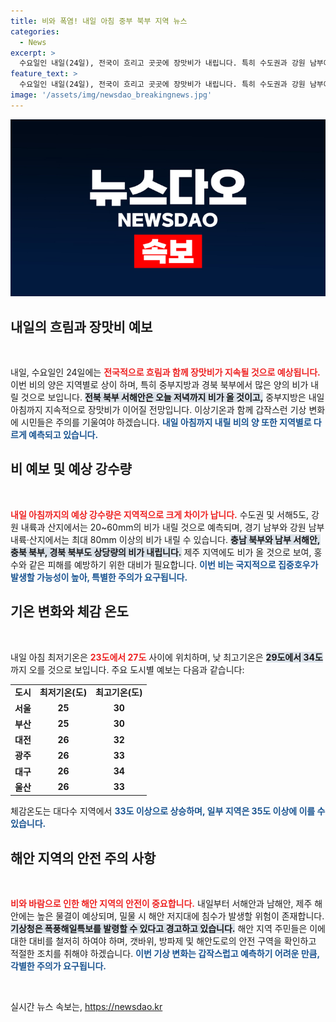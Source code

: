 ```yaml
---
title: 비와 폭염! 내일 아침 중부 북부 지역 뉴스
categories:
  - News
excerpt: >
  수요일인 내일(24일), 전국이 흐리고 곳곳에 장맛비가 내립니다. 특히 수도권과 강원 남부에선 시간당 최대 50㎜의 폭우가 예상됩니다. 해안가에는 높은 물결이 밀려들어 침수 우려가 있으니 주의하세요!
feature_text: >
  수요일인 내일(24일), 전국이 흐리고 곳곳에 장맛비가 내립니다. 특히 수도권과 강원 남부에선 시간당 최대 50㎜의 폭우가 예상됩니다. 해안가에는 높은 물결이 밀려들어 침수 우려가 있으니 주의하세요!
image: '/assets/img/newsdao_breakingnews.jpg'
---
```


<p><img src="/assets/img/newsdao_breakingnews.jpg" alt="cryptoinkorea 속보" /></p>

<h2 data-ke-size="size26">내일의 흐림과 장맛비 예보</h2>

<p data-ke-size="size16">&nbsp;</p>

<p data-ke-size="size16">내일, 수요일인 24일에는 <b><span style="color: #ee2323;">전국적으로 흐림과 함께 장맛비가 지속될 것으로 예상됩니다.</span></b> 이번 비의 양은 지역별로 상이 하며, 특히 중부지방과 경북 북부에서 많은 양의 비가 내릴 것으로 보입니다. <b><span style="background-color: #21538527;">전북 북부 서해안은 오늘 저녁까지 비가 올 것이고,</span></b> 중부지방은 내일 아침까지 지속적으로 장맛비가 이어질 전망입니다. 이상기온과 함께 갑작스런 기상 변화에 시민들은 주의를 기울여야 하겠습니다. <b><span style="color: #1a5490;">내일 아침까지 내릴 비의 양 또한 지역별로 다르게 예측되고 있습니다.</span></b></p>

<h2 data-ke-size="size26">비 예보 및 예상 강수량</h2>

<p data-ke-size="size16">&nbsp;</p>

<p data-ke-size="size16"><b><span style="color: #ee2323;">내일 아침까지의 예상 강수량은 지역적으로 크게 차이가 납니다.</span></b> 수도권 및 서해5도, 강원 내륙과 산지에서는 20~60mm의 비가 내릴 것으로 예측되며, 경기 남부와 강원 남부 내륙·산지에서는 최대 80mm 이상의 비가 내릴 수 있습니다. <b><span style="background-color: #21538527;">충남 북부와 남부 서해안, 충북 북부, 경북 북부도 상당량의 비가 내립니다.</span></b> 제주 지역에도 비가 올 것으로 보여, 홍수와 같은 피해를 예방하기 위한 대비가 필요합니다. <b><span style="color: #1a5490;">이번 비는 국지적으로 집중호우가 발생할 가능성이 높아, 특별한 주의가 요구됩니다.</span></b></p>

<h2 data-ke-size="size26">기온 변화와 체감 온도</h2>

<p data-ke-size="size16">&nbsp;</p>

<p data-ke-size="size16">내일 아침 최저기온은 <b><span style="color: #ee2323;">23도에서 27도</span></b> 사이에 위치하며, 낮 최고기온은 <b><span style="background-color: #21538527;">29도에서 34도</span></b>까지 오를 것으로 보입니다. 주요 도시별 예보는 다음과 같습니다:</p>

<table>
    <tr>
        <td style="text-align: center; height: 17px;"><b>도시</b></td>
        <td style="text-align: center; height: 17px;"><b>최저기온(도)</b></td>
        <td style="text-align: center; height: 17px;"><b>최고기온(도)</b></td>
    </tr>
    <tr>
        <td style="text-align: center; height: 17px;"><b>서울</b></td>
        <td style="text-align: center; height: 17px;"><b>25</b></td>
        <td style="text-align: center; height: 17px;"><b>30</b></td>
    </tr>
    <tr>
        <td style="text-align: center; height: 17px;"><b>부산</b></td>
        <td style="text-align: center; height: 17px;"><b>25</b></td>
        <td style="text-align: center; height: 17px;"><b>30</b></td>
    </tr>
    <tr>
        <td style="text-align: center; height: 17px;"><b>대전</b></td>
        <td style="text-align: center; height: 17px;"><b>26</b></td>
        <td style="text-align: center; height: 17px;"><b>32</b></td>
    </tr>
    <tr>
        <td style="text-align: center; height: 17px;"><b>광주</b></td>
        <td style="text-align: center; height: 17px;"><b>26</b></td>
        <td style="text-align: center; height: 17px;"><b>33</b></td>
    </tr>
    <tr>
        <td style="text-align: center; height: 17px;"><b>대구</b></td>
        <td style="text-align: center; height: 17px;"><b>26</b></td>
        <td style="text-align: center; height: 17px;"><b>34</b></td>
    </tr>
    <tr>
        <td style="text-align: center; height: 17px;"><b>울산</b></td>
        <td style="text-align: center; height: 17px;"><b>26</b></td>
        <td style="text-align: center; height: 17px;"><b>33</b></td>
    </tr>
</table>

<p data-ke-size="size16">체감온도는 대다수 지역에서 <b><span style="color: #1a5490;">33도 이상으로 상승하며, 일부 지역은 35도 이상에 이를 수 있습니다.</span></b></p>

<h2 data-ke-size="size26">해안 지역의 안전 주의 사항</h2>

<p data-ke-size="size16">&nbsp;</p>

<p data-ke-size="size16"><b><span style="color: #ee2323;">비와 바람으로 인한 해안 지역의 안전이 중요합니다.</span></b> 내일부터 서해안과 남해안, 제주 해안에는 높은 물결이 예상되며, 밀물 시 해안 저지대에 침수가 발생할 위험이 존재합니다. <b><span style="background-color: #21538527;">기상청은 폭풍해일특보를 발령할 수 있다고 경고하고 있습니다.</span></b> 해안 지역 주민들은 이에 대한 대비를 철저히 하여야 하며, 갯바위, 방파제 및 해안도로의 안전 구역을 확인하고 적절한 조치를 취해야 하겠습니다. <b><span style="color: #1a5490;">이번 기상 변화는 갑작스럽고 예측하기 어려운 만큼, 각별한 주의가 요구됩니다.</span></b></p>

<p data-ke-size="size16">&nbsp;</p>
실시간 뉴스 속보는, <a href="https://newsdao.kr" rel="dofollow">https://newsdao.kr</a>


